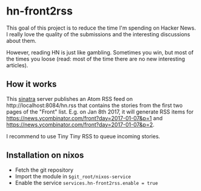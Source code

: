 # hn-front2rss

This goal of this project is to reduce the time I'm spending on Hacker News.
I really love the quality of the submissions and the interesting discussions about them.

However, reading HN is just like gambling. Sometimes you win, but most of the times you loose 
(read: most of the time there are no new interesting articles).

## How it works
This [sinatra](www.sinatrarb.com) server publishes an Atom RSS feed on http://localhost:8084/hn.rss
that contains the stories from the first two pages of the "Front" list.
E.g. on Jan 8th 2017, it will generate RSS items for 
https://news.ycombinator.com/front?day=2017-01-07&p=1 and
https://news.ycombinator.com/front?day=2017-01-07&p=2.

I recommend to use Tiny Tiny RSS to queue incoming stories.

## Installation on nixos
- Fetch the git repository
- Import the module in `$git_root/nixos-service`
- Enable the service `services.hn-front2rss.enable = true`
